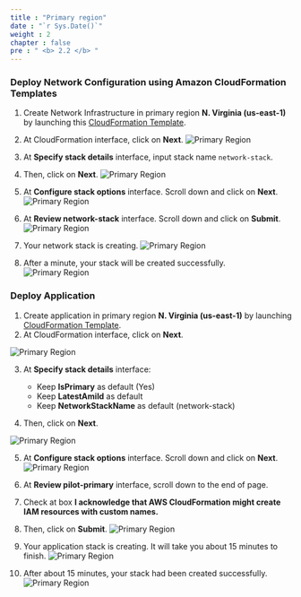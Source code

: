 ```yaml
---
title : "Primary region"
date : "`r Sys.Date()`"
weight : 2
chapter : false
pre : " <b> 2.2 </b> "
---
```


### Deploy Network Configuration using Amazon CloudFormation Templates
1. Create Network Infrastructure in primary region **N. Virginia (us-east-1)** by launching this [CloudFormation Template](https://us-east-1.console.aws.amazon.com/cloudformation/home?region=us-east-1#/stacks/create/template?stackName=network-stack&templateURL=https://ws-assets-prod-iad-r-iad-ed304a55c2ca1aee.s3.us-east-1.amazonaws.com/6b7a41c6-3cae-45f2-bf2c-72c64b55d920/NetworkStack.yaml).
2. At CloudFormation interface, click on **Next**.
![Primary Region](../../images/2.preparation/2.2.primaryregion/2.2.1primaryregion.png?width=90pc)

3. At **Specify stack details** interface, input stack name ```network-stack```.
4. Then, click on **Next**.
![Primary Region](../../images/2.preparation/2.2.primaryregion/2.2.2primaryregion.png?width=90pc)

5. At **Configure stack options** interface. Scroll down and click on **Next**.
![Primary Region](../../images/2.preparation/2.2.primaryregion/2.2.3primaryregion.png?width=90pc)


6. At **Review network-stack** interface. Scroll down and click on **Submit**.
![Primary Region](../../images/2.preparation/2.2.primaryregion/2.2.4primaryregion.png?width=90pc)

7. Your network stack is creating.
![Primary Region](../../images/2.preparation/2.2.primaryregion/2.2.5primaryregion.png?width=90pc)

8. After a minute, your stack will be created successfully.
![Primary Region](../../images/2.preparation/2.2.primaryregion/2.2.6primaryregion.png?width=90pc)


### Deploy Application
1. Create application in primary region **N. Virginia (us-east-1)** by launching [CloudFormation Template](https://us-east-1.console.aws.amazon.com/cloudformation/home?region=us-east-1#/stacks/create/template?stackName=pilot-primary&templateURL=https://ws-assets-prod-iad-r-iad-ed304a55c2ca1aee.s3.us-east-1.amazonaws.com/6b7a41c6-3cae-45f2-bf2c-72c64b55d920/PilotLight.yaml).
2. At CloudFormation interface, click on **Next**.

![Primary Region](../../images/2.preparation/2.2.primaryregion/2.2.7primaryregion.png?width=90pc)

3. At **Specify stack details** interface:
    + Keep **IsPrimary** as default (Yes)
    + Keep **LatestAmiId** as default
    + Keep **NetworkStackName** as default (network-stack)

4. Then, click on **Next**.

![Primary Region](../../images/2.preparation/2.2.primaryregion/2.2.8primaryregion.png?width=90pc)

5. At **Configure stack options** interface. Scroll down and click on **Next**.
![Primary Region](../../images/2.preparation/2.2.primaryregion/2.2.9primaryregion.png?width=90pc)

6. At **Review pilot-primary** interface, scroll down to the end of page.
7. Check at box **I acknowledge that AWS CloudFormation might create IAM resources with custom names.**
8. Then, click on **Submit**.
![Primary Region](../../images/2.preparation/2.2.primaryregion/2.2.10primaryregion.png?width=90pc)

9. Your application stack is creating. It will take you about 15 minutes to finish.
![Primary Region](../../images/2.preparation/2.2.primaryregion/2.2.11primaryregion.png?width=90pc)

10. After about 15 minutes, your stack had been created successfully.
![Primary Region](../../images/2.preparation/2.2.primaryregion/2.2.12primaryregion.png?width=90pc)